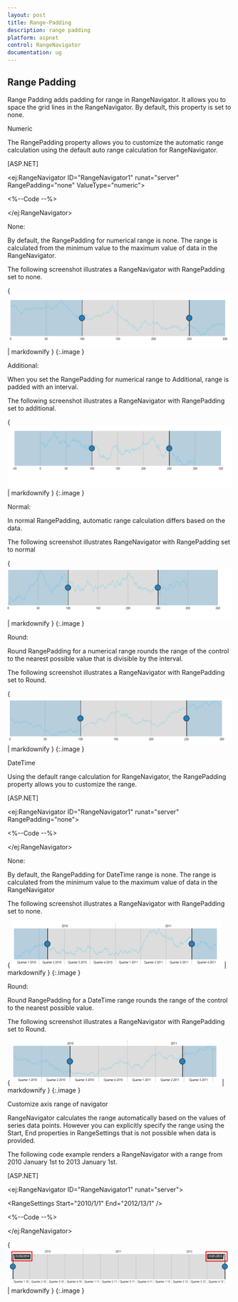 ```yaml
---
layout: post
title: Range-Padding
description: range padding
platform: aspnet
control: RangeNavigator
documentation: ug
---
```


## Range Padding

Range Padding adds padding for range in RangeNavigator. It allows you to space the grid lines in the RangeNavigator.  By default, this property is set to none.

Numeric

The RangePadding property allows you to customize the automatic range calculation using the default auto range calculation for RangeNavigator. 

 [ASP.NET]

&lt;ej:RangeNavigator ID="RangeNavigator1" runat="server" RangePadding="none" ValueType="numeric"&gt;         

  &lt;%--Code --%&gt;

&lt;/ej:RangeNavigator&gt;

None:

By default, the RangePadding for numerical range is none. The range is calculated from the minimum value to the maximum value of data in the RangeNavigator.

The following screenshot illustrates a RangeNavigator with RangePadding set to none.



{ ![](Range-Padding_images/Range-Padding_img1.png) | markdownify }
{:.image }


Additional:

When you set the RangePadding for numerical range to Additional, range is padded with an interval.

The following screenshot illustrates a RangeNavigator with RangePadding set to additional.



{ ![](Range-Padding_images/Range-Padding_img2.png) | markdownify }
{:.image }


Normal:

In normal RangePadding, automatic range calculation differs based on the data. 

The following screenshot illustrates RangeNavigator with RangePadding set to normal

{ ![](Range-Padding_images/Range-Padding_img3.png) | markdownify }
{:.image }


Round:

Round RangePadding for a numerical range rounds the range of the control to the nearest possible value that is divisible by the interval.

The following screenshot illustrates a RangeNavigator with RangePadding set to Round.

{ ![](Range-Padding_images/Range-Padding_img4.png) | markdownify }
{:.image }


DateTime

Using the default range calculation for RangeNavigator, the RangePadding property allows you to customize the range. 

[ASP.NET]

&lt;ej:RangeNavigator ID="RangeNavigator1" runat="server" RangePadding="none"&gt;         

  &lt;%--Code --%&gt;

&lt;/ej:RangeNavigator&gt;

None:

By default, the RangePadding for DateTime range is none. The range is calculated from the minimum value to the maximum value of data in the RangeNavigator

The following screenshot illustrates a RangeNavigator with RangePadding set to none.

{ ![](Range-Padding_images/Range-Padding_img5.png) | markdownify }
{:.image }


Round:

Round RangePadding for a DateTime range rounds the range of the control to the nearest possible value.

The following screenshot illustrates a RangeNavigator with RangePadding set to Round.

{ ![](Range-Padding_images/Range-Padding_img6.png) | markdownify }
{:.image }


Customize axis range of navigator

RangeNavigator calculates the range automatically based on the values of series data points. However you can explicitly specify the range using the Start, End properties in RangeSettings that is not possible when data is provided.

The following code example renders a RangeNavigator with a range from 2010 January 1st to 2013 January 1st. 

 [ASP.NET]

&lt;ej:RangeNavigator ID="RangeNavigator1" runat="server"&gt;         

&lt;RangeSettings Start="2010/1/1" End="2012/13/1" /&gt;

  &lt;%--Code --%&gt;

&lt;/ej:RangeNavigator&gt;


{ ![](Range-Padding_images/Range-Padding_img7.png) | markdownify }
{:.image }


